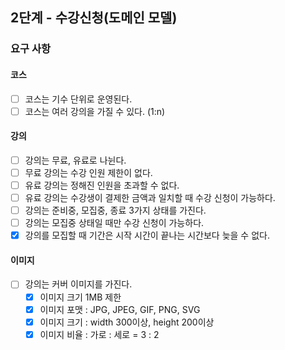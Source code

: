## 2단계 - 수강신청(도메인 모델)

### 요구 사항

#### 코스 

* [ ] 코스는 기수 단위로 운영된다.
* [ ] 코스는 여러 강의을 가질 수 있다. (1:n)

#### 강의

* [ ] 강의는 무료, 유료로 나뉜다.
* [ ] 무료 강의는 수강 인원 제한이 없다.
* [ ] 유료 강의는 정해진 인원을 초과할 수 없다.
* [ ] 유료 강의는 수강생이 결제한 금액과 일치할 때 수강 신청이 가능하다.
* [ ] 강의는 준비중, 모집중, 종료 3가지 상태를 가진다.
* [ ] 강의는 모집중 상태일 때만 수강 신청이 가능하다.
* [x] 강의를 모집할 때 기간은 시작 시간이 끝나는 시간보다 늦을 수 없다.

#### 이미지

* [ ] 강의는 커버 이미지를 가진다.
  * [x] 이미지 크기 1MB 제한
  * [x] 이미지 포맷 : JPG, JPEG, GIF, PNG, SVG
  * [x] 이미지 크기 : width 300이상, height 200이상
  * [x] 이미지 비율 : 가로 : 세로 = 3 : 2